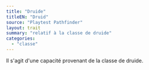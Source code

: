 ```yaml
---
title: "Druide"
titleEN: "Druid"
source: "Playtest Pathfinder"
layout: trait
summary: "relatif à la classe de druide"
categories:
  - "classe"
---
```

Il s'agit d'une capacité provenant de la classe de druide.
